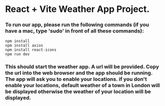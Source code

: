 
# React + Vite Weather App Project.

### To run our app, please run the following commands (if you have a mac, type 'sudo' in front of all these commands):
```
npm install 
npm install axios
npm install react-icons
npm run dev
```

### This should start the weather app. A url will be provided. Copy the url into the web browser and the app should be running. The app will ask you to enable your locations. if you don't enable your locations, default weather of a town in London will be displayed otherwise the weather of your location will be displayed.

